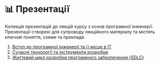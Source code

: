 # 📊 Презентації

Колекція презентацій до лекцій курсу з основ програмної інженерії. Презентації створені для супроводу лекційного матеріалу та містять ключові поняття, схеми та приклади.

1. [Вступ до програмної інженерії та її місце в IT](presentation-01.md)
2. [Сучасні технології та інструменти розробки](presentation-02.md)
3. [Життєвий цикл розробки програмного забезпечення (SDLC)
](presentation-03.md)
